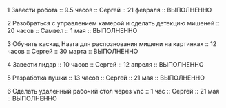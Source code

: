 1 Завести робота :: 9.5 часов :: Сергей :: 21 февраля :: ВЫПОЛНЕННО 

2 Разобраться с управлением камерой и сделать детекцию мишеней :: 20 часов :: Самвел :: 1 мая :: ВЫПОЛНЕННО

3 Обучить каскад Haara для распознования мишени на картинках :: 12 часов :: Сергей :: 30 марта :: ВЫПОЛНЕННО 

4 Завести лидар :: 10 часов :: Сергей :: 12 апреля :: ВЫПОЛНЕННО

5 Разработка пушки :: 13 часов :: Сергей :: 21 мая :: ВЫПОЛНЕННО

6 Сделать удаленный рабочий стол через vnc :: 1 час :: Сергей :: 21 мая :: ВЫПОЛНЕННО


